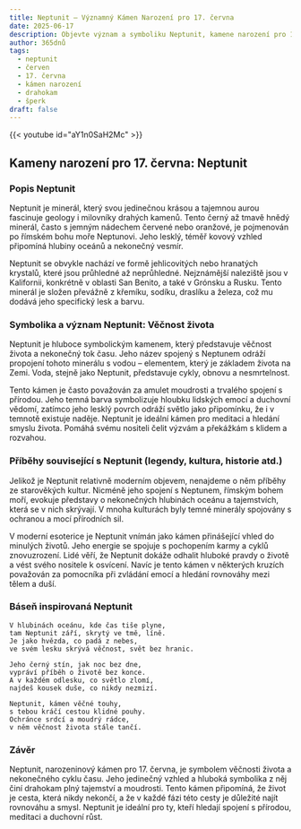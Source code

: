 ```yaml
---
title: Neptunit – Významný Kámen Narození pro 17. června
date: 2025-06-17
description: Objevte význam a symboliku Neptunit, kamene narození pro 17. června, který symbolizuje Věčnost života. Přečtěte si legendy a inspirující příběhy.
author: 365dnů
tags:
  - neptunit
  - červen
  - 17. června
  - kámen narození
  - drahokam
  - šperk
draft: false
---
```


{{< youtube id="aY1n0SaH2Mc" >}}

## Kameny narození pro 17. června: Neptunit

### Popis Neptunit

Neptunit je minerál, který svou jedinečnou krásou a tajemnou aurou fascinuje geology i milovníky drahých kamenů. Tento černý až tmavě hnědý minerál, často s jemným nádechem červené nebo oranžové, je pojmenován po římském bohu moře Neptunovi. Jeho lesklý, téměř kovový vzhled připomíná hlubiny oceánů a nekonečný vesmír.

Neptunit se obvykle nachází ve formě jehlicovitých nebo hranatých krystalů, které jsou průhledné až neprůhledné. Nejznámější naleziště jsou v Kalifornii, konkrétně v oblasti San Benito, a také v Grónsku a Rusku. Tento minerál je složen převážně z křemíku, sodíku, draslíku a železa, což mu dodává jeho specifický lesk a barvu.

### Symbolika a význam Neptunit: Věčnost života

Neptunit je hluboce symbolickým kamenem, který představuje věčnost života a nekonečný tok času. Jeho název spojený s Neptunem odráží propojení tohoto minerálu s vodou – elementem, který je základem života na Zemi. Voda, stejně jako Neptunit, představuje cykly, obnovu a nesmrtelnost.

Tento kámen je často považován za amulet moudrosti a trvalého spojení s přírodou. Jeho temná barva symbolizuje hloubku lidských emocí a duchovní vědomí, zatímco jeho lesklý povrch odráží světlo jako připomínku, že i v temnotě existuje naděje. Neptunit je ideální kámen pro meditaci a hledání smyslu života. Pomáhá svému nositeli čelit výzvám a překážkám s klidem a rozvahou.

### Příběhy související s Neptunit (legendy, kultura, historie atd.)

Jelikož je Neptunit relativně moderním objevem, nenajdeme o něm příběhy ze starověkých kultur. Nicméně jeho spojení s Neptunem, římským bohem moří, evokuje představy o nekonečných hlubinách oceánu a tajemstvích, která se v nich skrývají. V mnoha kulturách byly temné minerály spojovány s ochranou a mocí přírodních sil.

V moderní esoterice je Neptunit vnímán jako kámen přinášející vhled do minulých životů. Jeho energie se spojuje s pochopením karmy a cyklů znovuzrození. Lidé věří, že Neptunit dokáže odhalit hluboké pravdy o životě a vést svého nositele k osvícení. Navíc je tento kámen v některých kruzích považován za pomocníka při zvládání emocí a hledání rovnováhy mezi tělem a duší.

### Báseň inspirovaná Neptunit

```
V hlubinách oceánu, kde čas tiše plyne,  
tam Neptunit září, skrytý ve tmě, líně.  
Je jako hvězda, co padá z nebes,  
ve svém lesku skrývá věčnost, svět bez hranic.

Jeho černý stín, jak noc bez dne,  
vypráví příběh o životě bez konce.  
A v každém odlesku, co světlo zlomí,  
najdeš kousek duše, co nikdy nezmizí.

Neptunit, kámen věčné touhy,  
s tebou kráčí cestou klidné pouhy.  
Ochránce srdcí a moudrý rádce,  
v něm věčnost života stále tančí.
```

### Závěr

Neptunit, narozeninový kámen pro 17. června, je symbolem věčnosti života a nekonečného cyklu času. Jeho jedinečný vzhled a hluboká symbolika z něj činí drahokam plný tajemství a moudrosti. Tento kámen připomíná, že život je cesta, která nikdy nekončí, a že v každé fázi této cesty je důležité najít rovnováhu a smysl. Neptunit je ideální pro ty, kteří hledají spojení s přírodou, meditaci a duchovní růst.